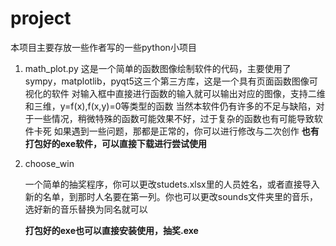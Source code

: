 # project
本项目主要存放一些作者写的一些python小项目
1. math_plot.py
   这是一个简单的函数图像绘制软件的代码，主要使用了sympy，matplotlib，pyqt5这三个第三方库，这是一个具有页面函数图像可视化的软件
   对输入框中直接进行函数的输入就可以输出对应的图像，支持二维和三维，y=f(x),f(x,y)=0等类型的函数
   当然本软件仍有许多的不足与缺陷，对于一些情况，稍微特殊的函数可能效果不好，过于复杂的函数也有可能导致软件卡死
   如果遇到一些问题，那都是正常的，你可以进行修改与二次创作
   **也有打包好的exe软件，可以直接下载进行尝试使用**

2. choose_win

   一个简单的抽奖程序，你可以更改studets.xlsx里的人员姓名，或者直接导入新的名单，到那时人名要在第一列。你也可以更改sounds文件夹里的音乐，选好新的音乐替换为同名就可以

   **打包好的exe也可以直接安装使用，抽奖.exe**
